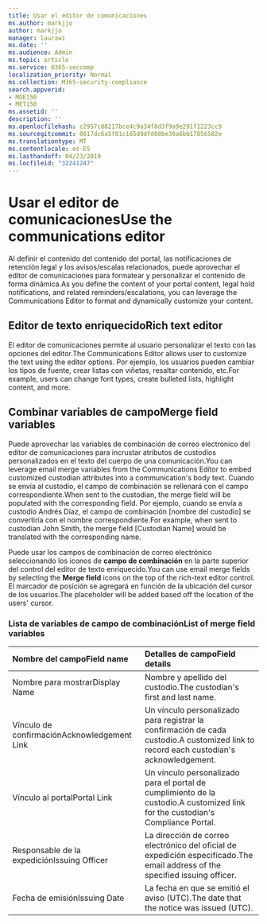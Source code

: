 ```yaml
---
title: Usar el editor de comunicaciones
ms.author: markjjo
author: markjjo
manager: laurawi
ms.date: ''
ms.audience: Admin
ms.topic: article
ms.service: O365-seccomp
localization_priority: Normal
ms.collection: M365-security-compliance
search.appverid:
- MOE150
- MET150
ms.assetid: ''
description: ''
ms.openlocfilehash: c2957c88217bce4c9a34f8d3f9a9e291f1223cc9
ms.sourcegitcommit: 0017dc6a5f81c165d9dfd88be39a6bb17856582e
ms.translationtype: MT
ms.contentlocale: es-ES
ms.lasthandoff: 04/23/2019
ms.locfileid: "32241247"
---
```

# <a name="use-the-communications-editor"></a><span data-ttu-id="054d6-102">Usar el editor de comunicaciones</span><span class="sxs-lookup"><span data-stu-id="054d6-102">Use the communications editor</span></span>

<span data-ttu-id="054d6-103">Al definir el contenido del contenido del portal, las notificaciones de retención legal y los avisos/escalas relacionados, puede aprovechar el editor de comunicaciones para formatear y personalizar el contenido de forma dinámica.</span><span class="sxs-lookup"><span data-stu-id="054d6-103">As you define the content of your portal content, legal hold notifications, and related reminders/escalations, you can leverage the Communications Editor to format and dynamically customize your content.</span></span>

## <a name="rich-text-editor"></a><span data-ttu-id="054d6-104">Editor de texto enriquecido</span><span class="sxs-lookup"><span data-stu-id="054d6-104">Rich text editor</span></span> 

<span data-ttu-id="054d6-105">El editor de comunicaciones permite al usuario personalizar el texto con las opciones del editor.</span><span class="sxs-lookup"><span data-stu-id="054d6-105">The Communications Editor allows user to customize the text using the editor options.</span></span> <span data-ttu-id="054d6-106">Por ejemplo, los usuarios pueden cambiar los tipos de fuente, crear listas con viñetas, resaltar contenido, etc.</span><span class="sxs-lookup"><span data-stu-id="054d6-106">For example, users can change font types, create bulleted lists, highlight content, and more.</span></span> 

## <a name="merge-field-variables"></a><span data-ttu-id="054d6-107">Combinar variables de campo</span><span class="sxs-lookup"><span data-stu-id="054d6-107">Merge field variables</span></span>

<span data-ttu-id="054d6-108">Puede aprovechar las variables de combinación de correo electrónico del editor de comunicaciones para incrustar atributos de custodios personalizados en el texto del cuerpo de una comunicación.</span><span class="sxs-lookup"><span data-stu-id="054d6-108">You can leverage email merge variables from the Communications Editor to embed customized custodian attributes into a communication's body text.</span></span> <span data-ttu-id="054d6-109">Cuando se envía al custodio, el campo de combinación se rellenará con el campo correspondiente.</span><span class="sxs-lookup"><span data-stu-id="054d6-109">When sent to the custodian, the merge field will be populated with the corresponding field.</span></span> <span data-ttu-id="054d6-110">Por ejemplo, cuando se envía a custodio Andrés Díaz, el campo de combinación [nombre del custodio] se convertiría con el nombre correspondiente.</span><span class="sxs-lookup"><span data-stu-id="054d6-110">For example, when sent to custodian John Smith, the merge field [Custodian Name] would be translated with the corresponding name.</span></span> 

<span data-ttu-id="054d6-111">Puede usar los campos de combinación de correo electrónico seleccionando los iconos de **campo de combinación** en la parte superior del control del editor de texto enriquecido.</span><span class="sxs-lookup"><span data-stu-id="054d6-111">You can use email merge fields by selecting the **Merge field** icons on the top of the rich-text editor control.</span></span> <span data-ttu-id="054d6-112">El marcador de posición se agregará en función de la ubicación del cursor de los usuarios.</span><span class="sxs-lookup"><span data-stu-id="054d6-112">The placeholder will be added based off the location of the users' cursor.</span></span> 

### <a name="list-of-merge-field-variables"></a><span data-ttu-id="054d6-113">Lista de variables de campo de combinación</span><span class="sxs-lookup"><span data-stu-id="054d6-113">List of merge field variables</span></span>

| <span data-ttu-id="054d6-114">Nombre del campo</span><span class="sxs-lookup"><span data-stu-id="054d6-114">Field name</span></span>                  | <span data-ttu-id="054d6-115">Detalles de campo</span><span class="sxs-lookup"><span data-stu-id="054d6-115">Field details</span></span> | 
| :------------------- | :------------------- |
| <span data-ttu-id="054d6-116">Nombre para mostrar</span><span class="sxs-lookup"><span data-stu-id="054d6-116">Display Name</span></span>  | <span data-ttu-id="054d6-117">Nombre y apellido del custodio.</span><span class="sxs-lookup"><span data-stu-id="054d6-117">The custodian's first and last name.</span></span> | 
| <span data-ttu-id="054d6-118">Vínculo de confirmación</span><span class="sxs-lookup"><span data-stu-id="054d6-118">Acknowledgement Link</span></span> | <span data-ttu-id="054d6-119">Un vínculo personalizado para registrar la confirmación de cada custodio.</span><span class="sxs-lookup"><span data-stu-id="054d6-119">A customized link to record each custodian's acknowledgement.</span></span>|                 |
| <span data-ttu-id="054d6-120">Vínculo al portal</span><span class="sxs-lookup"><span data-stu-id="054d6-120">Portal Link</span></span>     | <span data-ttu-id="054d6-121">Un vínculo personalizado para el portal de cumplimiento de la custodio.</span><span class="sxs-lookup"><span data-stu-id="054d6-121">A customized link for the custodian's Compliance Portal.</span></span>|                |
| <span data-ttu-id="054d6-122">Responsable de la expedición</span><span class="sxs-lookup"><span data-stu-id="054d6-122">Issuing Officer</span></span>                   | <span data-ttu-id="054d6-123">La dirección de correo electrónico del oficial de expedición especificado.</span><span class="sxs-lookup"><span data-stu-id="054d6-123">The email address of the specified issuing officer.</span></span>|                   |
| <span data-ttu-id="054d6-124">Fecha de emisión</span><span class="sxs-lookup"><span data-stu-id="054d6-124">Issuing Date</span></span>                   | <span data-ttu-id="054d6-125">La fecha en que se emitió el aviso (UTC).</span><span class="sxs-lookup"><span data-stu-id="054d6-125">The date that the notice was issued (UTC).</span></span>              |